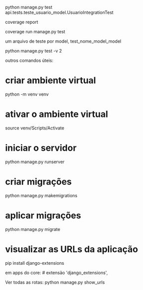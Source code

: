  python manage.py test api.tests.teste_usuario_model.UsuarioIntegrationTest   

coverage report

coverage run manage.py test

 um arquivo de teste por model, test_nome_model_model

python manage.py test -v 2


outros comandos úteis:

# criar ambiente virtual
 python -m venv venv

# ativar o ambiente virtual
source venv/Scripts/Activate

# iniciar o servidor
python manage.py runserver

# criar migrações
python manage.py makemigrations

# aplicar migrações
python manage.py migrate

# visualizar as URLs da aplicação
pip install django-extensions

em apps do core:
    # extensão
    'django_extensions',

Ver todas as rotas:
python manage.py show_urls